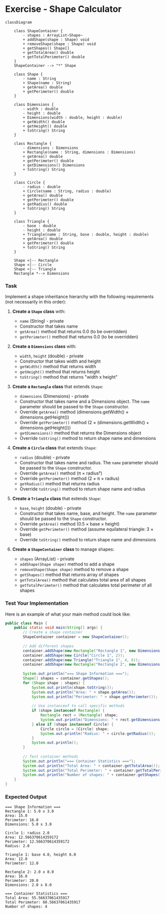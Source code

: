 # Exercise - Shape Calculator

```mermaid
classDiagram

    class ShapeContainer {
        - shapes : ArrayList~Shape~
        + addShape(shape : Shape) void
        + removeShape(shape : Shape) void
        + getShapes() Shape[]
        + getTotalArea() double
        + getTotalPerimeter() double
    }
    ShapeContainer --> "*" Shape

    class Shape {
        - name : String
        + Shape(name : String)
        + getArea() double
        + getPerimeter() double
    }
    
    class Dimensions {
        - width : double
        - height : double
        + Dimensions(width : double, height : double)
        + getWidth() double
        + getHeight() double
        + toString() String
    }
    
    class Rectangle {
        - dimensions : Dimensions
        + Rectangle(name : String, dimensions : Dimensions)
        + getArea() double
        + getPerimeter() double
        + getDimensions() Dimensions
        + toString() String
    }
    
    class Circle {
        - radius : double
        + Circle(name : String, radius : double)
        + getArea() double
        + getPerimeter() double
        + getRadius() double
        + toString() String
    }
    
    class Triangle {
        - base : double
        - height : double
        + Triangle(name : String, base : double, height : double)
        + getArea() double
        + getPerimeter() double
        + toString() String
    }
    
    Shape <|-- Rectangle
    Shape <|-- Circle
    Shape <|-- Triangle
    Rectangle *--> Dimensions
```

### Task
Implement a shape inheritance hierarchy with the following requirements (not necessarily in this order):

1. **Create a `Shape` class** with:
   - `name` (String) - private
   - Constructor that takes name
   - `getArea()` method that returns 0.0 (to be overridden)
   - `getPerimeter()` method that returns 0.0 (to be overridden)

2. **Create a `Dimensions` class** with:
   - `width`, `height` (double) - private
   - Constructor that takes width and height
   - `getWidth()` method that returns width
   - `getHeight()` method that returns height
   - `toString()` method that returns "width x height"

3. **Create a `Rectangle` class** that extends `Shape`:
   - `dimensions` (Dimensions) - private
   - Constructor that takes name and a Dimensions object. The `name` parameter should be passed to the `Shape` constructor.
   - Override `getArea()` method (dimensions.getWidth() × dimensions.getHeight())
   - Override `getPerimeter()` method (2 × (dimensions.getWidth() + dimensions.getHeight()))
   - `getDimensions()` method that returns the Dimensions object
   - Override `toString()` method to return shape name and dimensions

4. **Create a `Circle` class** that extends `Shape`:
   - `radius` (double) - private
   - Constructor that takes name and radius. The `name` parameter should be passed to the `Shape` constructor.
   - Override `getArea()` method (π × radius²)
   - Override `getPerimeter()` method (2 × π × radius)
   - `getRadius()` method that returns radius
   - Override `toString()` method to return shape name and radius

5. **Create a `Triangle` class** that extends `Shape`:
   - `base`, `height` (double) - private
   - Constructor that takes name, base, and height. The `name` parameter should be passed to the `Shape` constructor.
   - Override `getArea()` method (0.5 × base × height)
   - Override `getPerimeter()` method (assume equilateral triangle: 3 × base)
   - Override `toString()` method to return shape name and dimensions

6. **Create a `ShapeContainer` class** to manage shapes:
   - `shapes` (ArrayList<Shape>) - private
   - `addShape(Shape shape)` method to add a shape
   - `removeShape(Shape shape)` method to remove a shape
   - `getShapes()` method that returns array of shapes
   - `getTotalArea()` method that calculates total area of all shapes
   - `getTotalPerimeter()` method that calculates total perimeter of all shapes

### Test Your Implementation

Here is an example of what your main method could look like:

```java
public class Main {
    public static void main(String[] args) {
        // Create a shape container
        ShapeContainer container = new ShapeContainer();
        
        // Add different shapes
        container.addShape(new Rectangle("Rectangle 1", new Dimensions(5, 3)));
        container.addShape(new Circle("Circle 1", 2));
        container.addShape(new Triangle("Triangle 1", 4, 6));
        container.addShape(new Rectangle("Rectangle 2", new Dimensions(2, 8)));
        
        System.out.println("=== Shape Information ===");
        Shape[] shapes = container.getShapes();
        for (Shape shape : shapes) {
            System.out.println(shape.toString());
            System.out.println("Area: " + shape.getArea());
            System.out.println("Perimeter: " + shape.getPerimeter());
            
            // Use instanceof to call specific methods
            if (shape instanceof Rectangle) {
                Rectangle rect = (Rectangle) shape;
                System.out.println("Dimensions: " + rect.getDimensions().toString());
            } else if (shape instanceof Circle) {
                Circle circle = (Circle) shape;
                System.out.println("Radius: " + circle.getRadius());
            }
            System.out.println();
        }
        
        // Test container methods
        System.out.println("=== Container Statistics ===");
        System.out.println("Total Area: " + container.getTotalArea());
        System.out.println("Total Perimeter: " + container.getTotalPerimeter());
        System.out.println("Number of shapes: " + container.getShapes().length);
    }
}
```

### Expected Output
```
=== Shape Information ===
Rectangle 1: 5.0 x 3.0
Area: 15.0
Perimeter: 16.0
Dimensions: 5.0 x 3.0

Circle 1: radius 2.0
Area: 12.566370614359172
Perimeter: 12.566370614359172
Radius: 2.0

Triangle 1: base 4.0, height 6.0
Area: 12.0
Perimeter: 12.0

Rectangle 2: 2.0 x 8.0
Area: 16.0
Perimeter: 20.0
Dimensions: 2.0 x 8.0

=== Container Statistics ===
Total Area: 55.56637061435917
Total Perimeter: 60.56637061435917
Number of shapes: 4
```
